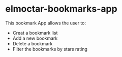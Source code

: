 # elmoctar-bookmarks-app
This bookmark App allows the user to:
- Creat a bookmark list
- Add a new bookmark
- Delete a bookmark
- Filter the bookmarks by stars rating
